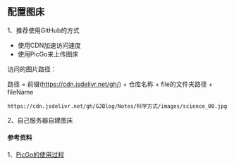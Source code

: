 ## 配置图床

1、推荐使用GitHub的方式

* 使用CDN加速访问速度
* 使用PicGo来上传图床

访问的图片路径：

路径 = 前缀(https://cdn.jsdelivr.net/gh/) + 仓库名称 + file的文件夹路径 + fileName

```
https://cdn.jsdelivr.net/gh/GJBlog/Notes/科学方式/images/science_00.jpg
```

2、自己服务器自建图床



#### 参考资料

1、[PicGo的使用过程](https://www.bilibili.com/video/BV1Fc411d7Ks/?p=1&spm_id_from=pageDriver)